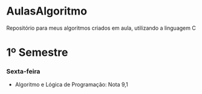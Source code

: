 # AulasAlgoritmo
Repositório para meus algoritmos criados em aula, utilizando a linguagem C


# 1º Semestre 

### Sexta-feira

 - Algoritmo e Lógica de Programação: Nota 9,1

